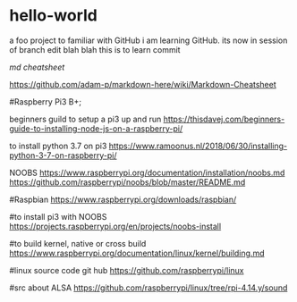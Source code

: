 # hello-world
a foo project to familiar with GitHub
i am learning GitHub. its now in session of branch edit blah blah
this is to learn commit


*md* *cheatsheet*

https://github.com/adam-p/markdown-here/wiki/Markdown-Cheatsheet


#Raspberry Pi3 B+; 

beginners guild to setup a pi3 up and run
https://thisdavej.com/beginners-guide-to-installing-node-js-on-a-raspberry-pi/

to install python 3.7 on pi3
https://www.ramoonus.nl/2018/06/30/installing-python-3-7-on-raspberry-pi/

NOOBS
https://www.raspberrypi.org/documentation/installation/noobs.md
https://github.com/raspberrypi/noobs/blob/master/README.md

#Raspbian
https://www.raspberrypi.org/downloads/raspbian/

#to install pi3 with NOOBS
https://projects.raspberrypi.org/en/projects/noobs-install

#to build kernel, native or cross build
https://www.raspberrypi.org/documentation/linux/kernel/building.md

#linux source code git hub
https://github.com/raspberrypi/linux

#src about ALSA
https://github.com/raspberrypi/linux/tree/rpi-4.14.y/sound



